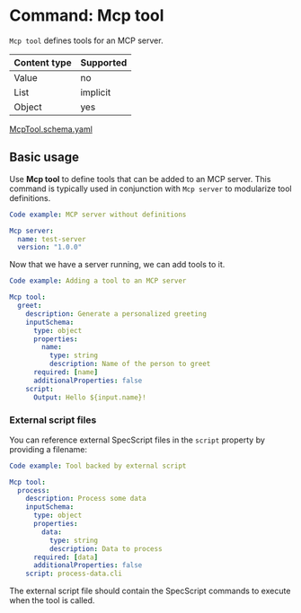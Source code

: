 # Command: Mcp tool

`Mcp tool` defines tools for an MCP server.

| Content type | Supported |
|--------------|-----------|
| Value        | no        |
| List         | implicit  |
| Object       | yes       |

[McpTool.schema.yaml](schema/McpTool.schema.yaml)

## Basic usage

Use **Mcp tool** to define tools that can be added to an MCP server. This command is typically used in conjunction with `Mcp server` to modularize tool definitions.

```yaml specscript
Code example: MCP server without definitions

Mcp server:
  name: test-server
  version: "1.0.0"
```

Now that we have a server running, we can add tools to it.

```yaml specscript
Code example: Adding a tool to an MCP server

Mcp tool:
  greet:
    description: Generate a personalized greeting
    inputSchema:
      type: object
      properties:
        name:
          type: string
          description: Name of the person to greet
      required: [name]
      additionalProperties: false
    script:
      Output: Hello ${input.name}!
```

### External script files

You can reference external SpecScript files in the `script` property by providing a filename:

```yaml specscript
Code example: Tool backed by external script

Mcp tool:
  process:
    description: Process some data
    inputSchema:
      type: object
      properties:
        data:
          type: string
          description: Data to process
      required: [data]
      additionalProperties: false
    script: process-data.cli
```

The external script file should contain the SpecScript commands to execute when the tool is called.

<!-- yaml specscript
Mcp server:
  name: test-server
  version: "1.0.0"
  stop: true
-->